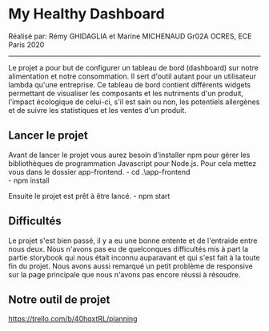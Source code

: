 # My Healthy Dashboard

Réalisé par:
Rémy GHIDAGLIA et Marine MICHENAUD
Gr02A OCRES, ECE Paris
2020

***

Le projet a pour but de configurer un tableau de bord (dashboard) sur notre alimentation et notre consommation. Il sert d'outil autant pour un utilisateur lambda qu'une entreprise.
Ce tableau de bord contient différents widgets permettant de visualiser les composants et les nutriments d'un produit, l'impact écologique de celui-ci, s'il est sain ou non, les potentiels allergènes et de suivre les statistiques et les ventes d'un produit.

## Lancer le projet

Avant de lancer le projet vous aurez besoin d'installer npm pour gérer les bibliothèques de programmation Javascript pour Node.js.
Pour cela mettez vous dans le dossier app-frontend.
    - cd .\app-frontend\
    - npm install

Ensuite le projet est prêt à être lancé.
    - npm start

## Difficultés

Le projet s'est bien passé, il y a eu une bonne entente et de l'entraide entre nous deux.
Nous n'avons pas eu de quelconques difficultés mis à part la partie storybook qui nous était inconnu auparavant et qui s'est fait à la toute fin du projet.
Nous avons aussi remarqué un petit problème de responsive sur la page principale que nous n'avons pas encore réussi à résoudre. 

## Notre outil de projet
    
https://trello.com/b/40hqxtRL/planning